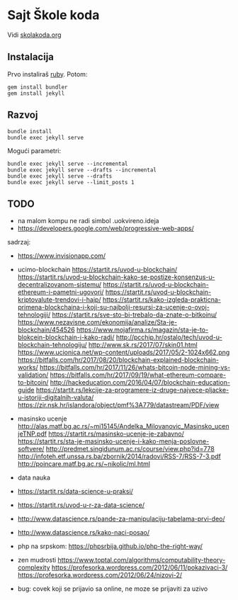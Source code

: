 # Sajt Škole koda

Vidi [skolakoda.org](https://skolakoda.org/)

## Instalacija

Prvo instaliraš [ruby](https://rubyinstaller.org/downloads/). Potom:

```
gem install bundler
gem install jekyll
```

## Razvoj

```
bundle install
bundle exec jekyll serve
```

Mogući parametri:
```
bundle exec jekyll serve --incremental
bundle exec jekyll serve --drafts --incremental
bundle exec jekyll serve --drafts
bundle exec jekyll serve --limit_posts 1
```

## TODO

- na malom kompu ne radi simbol .uokvireno.ideja
- https://developers.google.com/web/progressive-web-apps/

sadrzaj:
- https://www.invisionapp.com/

- ucimo-blockchain
https://startit.rs/uvod-u-blockchain/
https://startit.rs/uvod-u-blockchain-kako-se-postize-konsenzus-u-decentralizovanom-sistemu/
https://startit.rs/uvod-u-blockchain-ethereum-i-pametni-ugovori/
https://startit.rs/uvod-u-blockchain-kriptovalute-trendovi-i-hajp/
https://startit.rs/kako-izgleda-prakticna-primena-blockchaina-i-koji-su-najbolji-resursi-za-ucenje-o-ovoj-tehnologiji/
https://startit.rs/sve-sto-bi-trebalo-da-znate-o-bitkoinu/
https://www.nezavisne.com/ekonomija/analize/Sta-je-blockchain/454526
https://www.mojafirma.rs/magazin/sta-je-to-blokcein-blockchain-i-kako-radi/
http://pcchip.hr/ostalo/tech/uvod-u-blockchain-tehnologiju/
http://www.sk.rs/2017/07/skin01.html
https://www.ucionica.net/wp-content/uploads/2017/05/2-1024x662.png
https://bitfalls.com/hr/2017/08/20/blockchain-explained-blockchain-works/
https://bitfalls.com/hr/2017/11/26/whats-bitcoin-node-mining-vs-validation/
https://bitfalls.com/hr/2017/09/19/what-ethereum-compare-to-bitcoin/
http://hackeducation.com/2016/04/07/blockchain-education-guide
https://startit.rs/lekcije-za-programere-iz-druge-najvece-pljacke-u-istoriji-digitalnih-valuta/
https://zir.nsk.hr/islandora/object/pmf%3A779/datastream/PDF/view

- masinsko ucenje
http://alas.matf.bg.ac.rs/~mi15145/Andelka_Milovanovic_Masinsko_ucenjeTNP.pdf
https://startit.rs/masinsko-ucenje-je-zabavno/
https://startit.rs/sta-je-masinsko-ucenje-i-kako-menja-poslovne-softvere/
http://predmet.singidunum.ac.rs/course/view.php?id=778
http://infoteh.etf.unssa.rs.ba/zbornik/2014/radovi/RSS-7/RSS-7-3.pdf
http://poincare.matf.bg.ac.rs/~nikolic/ml.html

- data nauka
- https://startit.rs/data-science-u-praksi/
- https://startit.rs/uvod-u-r-za-data-science/
- http://www.datascience.rs/pande-za-manipulaciju-tabelama-prvi-deo/
- http://www.datascience.rs/kako-naci-posao/

- php na srpskom: https://phpsrbija.github.io/php-the-right-way/
- zen mudrosti
  https://www.toptal.com/algorithms/computability-theory-complexity
  https://profesorka.wordpress.com/2012/06/11/pokazivaci-3/
  https://profesorka.wordpress.com/2012/06/24/nizovi-2/
- bug: covek koji se prijavio sa online, ne moze se prijaviti za uzivo

<!--
slike:
https://pixabay.com/en/children-win-success-video-game-593313/
https://pixabay.com/en/apple-brick-wall-computer-cup-1854101/
https://pixabay.com/en/apple-computer-cup-electronics-1853306/
https://pixabay.com/en/cyber-glasses-virtual-virtual-world-1938449/
https://damjanpavlica.files.wordpress.com/2014/04/stari-programer.jpg
-->
